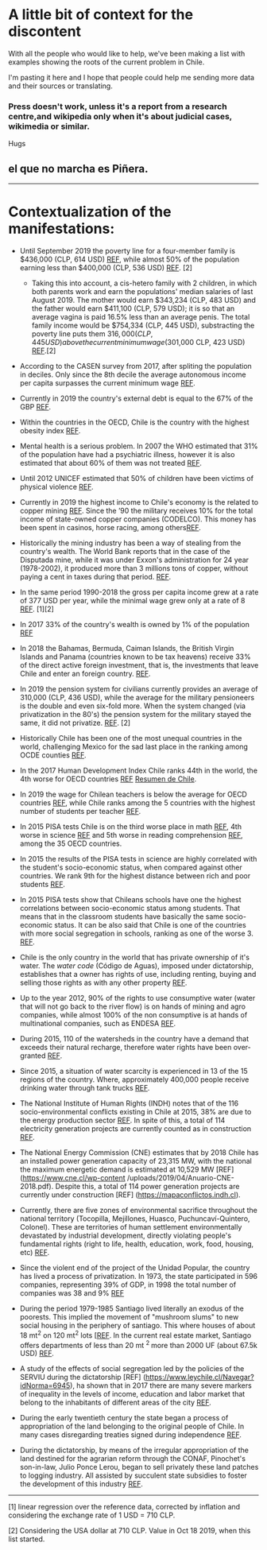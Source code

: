 # A little bit of context for the discontent

With all the people who would like to help, we've been making a list with examples showing the roots of the current problem in Chile.

I'm pasting it here and I hope that people could help me sending more data and their sources or translating.

### Press doesn't work, unless it's a report from a research centre,and wikipedia only when it's about judicial cases, wikimedia or similar.

Hugs

## el que no marcha es Piñera.

---

# **Contextualization of the manifestations**:

  * Until September 2019 the poverty line for a four-member family is $436,000 (CLP, 614 USD) [REF](http://observatorio.ministeriodesarrollosocial.gob.cl/layout/doc/ipc/Valor_CBA_y_LPs_19.09.pdf), while almost 50% of the population earning less than $400,000 (CLP, 536 USD) [REF](http://www.fundacionsol.cl/estudios/losverdaderos-salarios-de-chile-2018/). [2]

      * Taking this into account, a cis-hetero family with 2 children, in which both parents work and earn the populations' median salaries of  last August 2019. The mother would earn $343,234 (CLP, 483 USD) and the father would earn $411,100 (CLP, 579 USD); it is so that an average vagina is paid  16.5% less than an average penis. The total family income would be $754,334 (CLP, 445 USD), substracting the poverty line puts them $316,000 (CLP, 445 USD) above the current minimum wage ($301,000 CLP, 423 USD) [REF](https://ine.cl/prensa/detalle-prensa/2019/08/13/ingreso-laboral-promedio-mensual-en-chile-fue-de-$573.964-en-2018).[2]


  * According to the CASEN survey from 2017, after spliting the population in deciles. Only since the 8th decile the average autonomous income per capita surpasses the current minimum wage [REF](http://observatorio.ministeriodesarrollosocial.gob.cl/casen-multidimensional/casen/casen_2017.php).

  * Currently in 2019 the country's external debt is equal to the 67% of the GBP [REF](https://www.bcentral.cl/deuda-externa).

  * Within the countries in the OECD, Chile is the country with the highest obesity index [REF](https://data.oecd.org/chart/5ILm).

  * Mental health is a serious problem. In 2007 the WHO estimated that 31% of the population have had a psychiatric illness, however it is also estimated that about 60% of them was not treated [REF](https://www.who.int/mental_health/policy/country/chile/en/).

  * Until 2012 UNICEF estimated that 50% of children have been victims of physical violence [REF](https://unicef.cl/web/tabla-5-indicadores-para-la-dimension-proteccion/).

  * Currently in 2019 the highest income to Chile's economy is the related to copper mining [REF](https://en.wikipedia.org/wiki/Economy_of_Chile#/media/File:Tree_map_export_2009_Chile.jpeg). Since the ’90 the military receives 10% for the total income of state-owned copper companies (CODELCO). This money has been spent in casinos, horse racing, among others[REF](https://es.wikipedia.org/wiki/Milicogate).

  * Historically the mining industry has been a way of stealing from the country's wealth. The World Bank reports that in the case of the Disputada mine, while it was under Exxon's administration for 24 year (1978-2002), it produced more than 3 millions tons of copper, without paying a cent in taxes during that period. [REF](https://siteresources.worldbank.org/INTOGMC/Resources/336099-1156955107170/miningroyaltiespublication.pdf).

  * In the same period 1990-2018 the gross per capita income grew at a rate of 377 USD per year, while the minimal wage grew only at a rate of 8 [REF](https://data.worldbank.org/country/chile). [1][2]

  * In 2017 33% of the country's wealth is owned by 1% of the population [REF](http://www.fundacionsol.cl/2017/07/banco-central-quintil-mas-rico-concentra-72-la-riqueza-chile/)

  * In 2018 the Bahamas, Bermuda, Caiman Islands, the British Virgin Islands and Panama (countries known to be tax heavens) receive 33% of the direct active foreign investment, that is, the investments that leave Chile and enter an foreign country. [REF](https://si3.bcentral.cl/estadisticas/Principal1/Estudios/SE/BDP/IED.html).

  * In 2019 the pension system for civilians currently provides an average of 310,000 (CLP, 436 USD), while the average for the military pensioneers is the double and even six-fold more. When the system changed (via privatization in the 80's) the pension system for the military stayed the same, it did not privatize. [REF](http://www.fundacionsol.cl/estudios/pensiones-por-la-fuerza-2019/). [2]

  * Historically Chile has been one of the most unequal countries in the world, challenging Mexico for the sad last place in the ranking among OCDE counties [REF](https://data.oecd.org/chart/5Ivh).

  * In the 2017 Human Development Index  Chile ranks 44th in the world, the 4th worse for OECD countries [REF](http://hdr.undp.org/en/data) [Resumen de Chile](http://hdr.undp.org/en/countries/profiles/CHL).

  * In 2019 the wage for Chilean teachers is below the average for OECD countries [REF](https://data.oecd.org/teachers/teachers-salaries.htm), while Chile ranks among the 5 countries with the highest number of students per teacher [REF](https://data.oecd.org/chart/5IGj).

  * In 2015 PISA tests Chile is on the third worse place in math [REF](https://data.oecd.org/chart/5IGk), 4th worse in science  [REF](https://data.oecd.org/chart/5IGm) and 5th worse in reading comprehension [REF](https://data.oecd.org/chart/5IKW), among the 35 OECD countries.

  * In 2015 the results of the PISA tests in science are highly correlated with the student's socio-economic status, when compared against other countries. We rank 9th for the highest distance between rich and poor students [REF](http://gpseducation.oecd.org/CountryProfile?primaryCountry=CHL&treshold=10&topic=PI).

  * In 2015 PISA tests show that Chileans schools have one the highest correlations between socio-economic status among students. That means that in the classroom students have basically the same socio-economic status. It can be also said that Chile is one of the countries with more social segregation in schools, ranking as one of the worse 3. [REF](http://gpseducation.oecd.org/CountryProfile?primaryCountry=CHL&treshold=10&topic=PI).

  * Chile is the only country in the world that has private ownership of it's water. The *water code* (Código de Aguas), imposed under dictatorship, establishes that a owner has rights of use, including renting, buying and selling those rights as with any other property [REF](https://www.leychile.cl/Navegar?idNorma=5605).

  * Up to the year 2012, 90% of the rights to use consumptive water (water that will not go back to the river flow) is on hands of mining and agro companies, while almost 100% of the non consumptive is at hands of multinational companies, such as ENDESA [REF](https://ciperchile.cl/2012/02/17/la-privatizacion-de-las-aguas-en-chile-viola-los-derechos-humanos/).

  * During 2015, 110 of the watersheds in the country have a demand that exceeds their natural recharge, therefore water rights have been over-granted [REF](https://www.interior.gob.cl/media/2015/04/recursos_hidricos.pdf).

  * Since 2015, a situation of water scarcity is experienced in 13 of the 15 regions of the country. Where, approximately 400,000 people receive drinking water through tank trucks [REF](https://www.interior.gob.cl/media/2015/04/recursos_hidricos.pdf).

  * The National Institute of Human Rights (INDH) notes that of the 116 socio-environmental conflicts existing in Chile at 2015, 38% are due to the energy production sector [REF](mapaconflictos.indh.cl). In spite of this, a total of 114 electricity generation projects are currently counted as in construction [REF](mapaconflictos.indh.cl).

  * The National Energy Commission (CNE) estimates that by 2018 Chile has an installed power generation capacity of 23,315 MW, with the national the maximum energetic demand is estimated at 10,529 MW [REF] (https://www.cne.cl/wp-content /uploads/2019/04/Anuario-CNE-2018.pdf). Despite this, a total of 114 power generation projects are currently under construction [REF] (https://mapaconflictos.indh.cl).

  * Currently, there are five zones of environmental sacrifice throughout the national territory (Tocopilla, Mejillones, Huasco, Puchuncaví-Quintero, Colonel). These are territories of human settlement environmentally devastated by industrial development, directly violating people's fundamental rights (right to life, health, education, work, food, housing, etc) [REF](https://www.terram.cl/2016/02/infografias-conoce-las-zonas-de-sacrificio-ambiental-del-pais-2/).

  * Since the violent end of the project of the Unidad Popular, the country has lived a process of privatization. In 1973, the state participated in 596 companies, representing 39% of GDP, in 1998 the total number of companies was 38 and 9% [REF](https://www.cepchile.cl/cep/site/artic/20160304/asocfile/20160304093212/04_hachette.pdf)

  * During the period 1979-1985 Santiago lived literally an exodus of the poorests. This implied the movement of "mushroom slums" to new social housing in the periphery of santiago. This where houses of about 18 mt<sup>2</sup> on 120 mt<sup>2</sup> lots [[REF](https://infoinvi.uchilefau.cl/las-erradicaciones-de-la-dictadura-el-traslado-de-las-poblaciones-a-la-periferia/). In the current real estate market, Santiago offers departments of less than 20 mt <sup> 2 </sup> more than 2000 UF (about 67.5k USD) [REF](https://www.iarmas.cl/proyectos/stgo3/).

  * A study of the effects of social segregation led by the policies of the SERVIU during the dictatorship [REF] (https://www.leychile.cl/Navegar?idNorma=6945), ha shown that in 2017 there are many severe markers of inequality in the levels of income, education and labor market that belong to the inhabitants of different areas of the city [REF](estudiosurbanos.uc.cl/images/noticias-actividades/2017/Abril_2017/REV121_Fuentes.pdf).

  * During the early twentieth century the state began a process of appropriation of the land belonging to the original people of Chile. In many cases disregarding treaties signed during independence [REF](http://www.movimientodefendamoschiloe.cl/web/2017/06/07/como-pinera-se-compro/).

  * During the dictatorship, by means of the irregular appropriation of the land destined for the agrarian reform through the CONAF, Pinochet's son-in-law, Julio Ponce Lerou, began to sell privately these land patches to logging industry. All assisted by succulent state subsidies to foster the development of this industry [REF](http://www.clarinet.cl/nuevo/index.php/chile/corrupcion/3774-como-augusto-pinochet-se-apropio-de-la-corporacion-nacional-forestal-conaf-para-enriquecer-a-su-familia).

---

[1] linear regression over the reference data, corrected by inflation and considering the exchange rate of 1 USD = 710 CLP.

[2] Considering the USA dollar at 710 CLP. Value in Oct 18 2019, when this list started.
